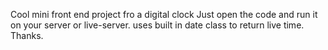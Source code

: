 Cool mini front end project fro a digital clock
Just open the code and run it on your server or live-server.
uses built in date class to return live time.
Thanks.